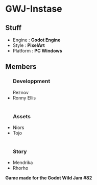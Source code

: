# GWJ-Instase

<h2>Stuff</h2>
<ul>
  <li>Engine : <strong>Godot Engine</strong></li>
  <li>Style : <strong>PixelArt</strong></li>
  <li>Platform : <strong>PC Windows</strong></li>
</ul>

<h2>Members</h2>
<ul>
  <h3>Developpment</h3>
    <li style="list-style:none;">Reznov</li>
    <li>Ronny Ellis</li>
  <br/>
  <h3>Assets</h3>
    <li>Niors</li>
    <li>Tojo</li>
  <br/>
  <h3>Story</h3>
    <li>Mendrika</li>
    <li>Rhorho</li>
</ul>


<strong>Game made for the Godot Wild Jam #82</strong>
